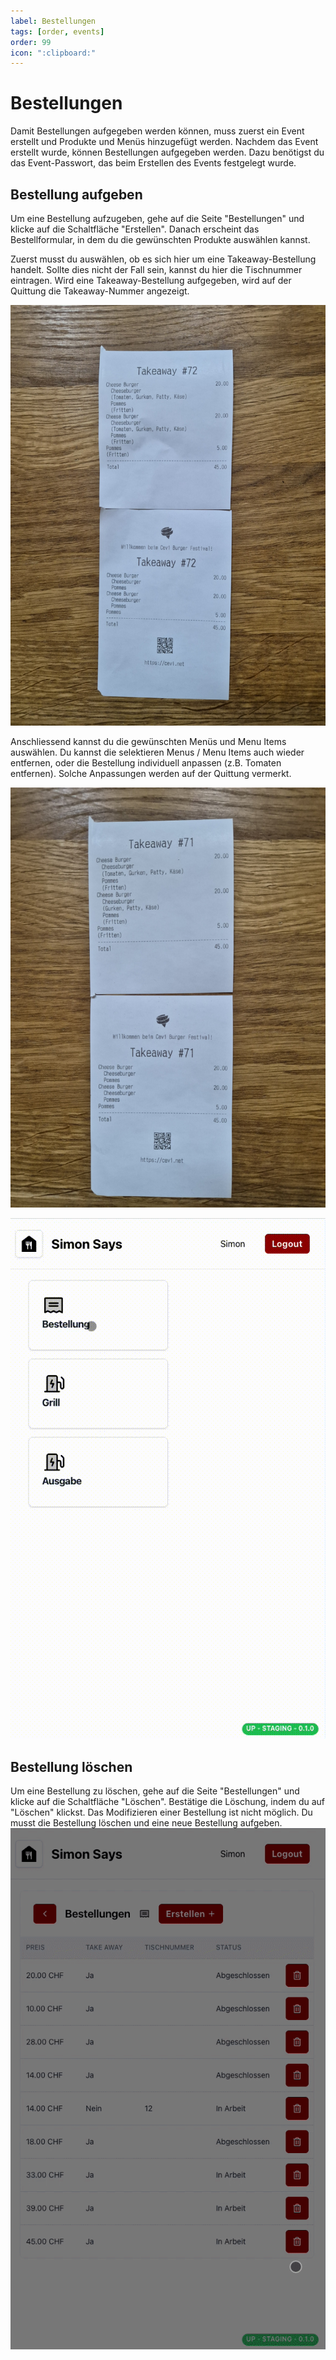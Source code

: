 ```yaml
---
label: Bestellungen
tags: [order, events]
order: 99
icon: ":clipboard:"
---
```

# Bestellungen
Damit Bestellungen aufgegeben werden können, muss zuerst ein Event erstellt und Produkte und Menüs hinzugefügt werden. 
Nachdem das Event erstellt wurde, können Bestellungen aufgegeben werden. Dazu benötigst du das Event-Passwort, das beim Erstellen des Events festgelegt wurde.

## Bestellung aufgeben
Um eine Bestellung aufzugeben, gehe auf die Seite "Bestellungen" und klicke auf die Schaltfläche "Erstellen". Danach erscheint das Bestellformular, in dem du die gewünschten Produkte auswählen kannst.

Zuerst musst du auswählen, ob es sich hier um eine Takeaway-Bestellung handelt. Sollte dies nicht der Fall sein, kannst du hier die Tischnummer eintragen.
Wird eine Takeaway-Bestellung aufgegeben, wird auf der Quittung die Takeaway-Nummer angezeigt.

![cheesbuger-quittung-mit-alles](assets/cheesbuger-quittung-mit-alles.jpg)

Anschliessend kannst du die gewünschten Menüs und Menu Items auswählen.
Du kannst die selektieren Menus / Menu Items auch wieder entfernen, oder die Bestellung individuell anpassen (z.B. Tomaten entfernen).
Solche Anpassungen werden auf der Quittung vermerkt.

![cheesbuger-quittung-ohne-tomate](assets/cheesbuger-quittung-ohne-tomate.jpg)

![Bestellung aufgeben](assets/create-order.gif)

## Bestellung löschen
Um eine Bestellung zu löschen, gehe auf die Seite "Bestellungen" und klicke auf die Schaltfläche "Löschen". Bestätige die Löschung, indem du auf "Löschen" klickst.
Das Modifizieren einer Bestellung ist nicht möglich. Du musst die Bestellung löschen und eine neue Bestellung aufgeben.
![Bestellung löschen](assets/delete-order.gif)